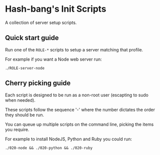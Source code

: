 Hash-bang's Init Scripts
========================
A collection of server setup scripts.



Quick start guide
-----------------
Run one of the `ROLE-*` scripts to setup a server matching that profile.

For example if you want a Node web server run:

	./ROLE-server-node


Cherry picking guide
--------------------
Each script is designed to be run as a non-root user (escapting to sudo when needed).

These scripts follow the sequence '<run order>-<item>' where the number dictates the order they should be run.

You can queue up multiple scripts on the command line, picking the items you require.

For example to install NodeJS, Python and Ruby you could run:

	./020-node && ./020-python && ./020-ruby
